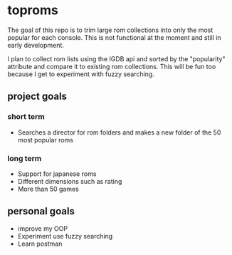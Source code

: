 # toproms
The goal of this repo is to trim large rom collections into only the most 
popular for each console. This is not functional at the moment and still in early development.

I plan to collect rom lists using the IGDB api and sorted by the "popularity"
attribute and compare it to existing rom collections. This will be fun too
because I get to experiment with fuzzy searching.

## project goals
### short term
- Searches a director for rom folders and makes a new folder of the 50 most popular roms

### long term
- Support for japanese roms
- Different dimensions such as rating
- More than 50 games

## personal goals
- improve my OOP
- Experiment use fuzzy searching
- Learn postman
